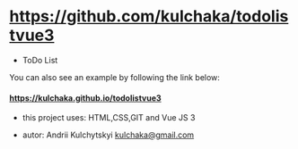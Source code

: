 # https://github.com/kulchaka/todolistvue3

- ToDo List

You can also see an example by following the link below:

#### https://kulchaka.github.io/todolistvue3

- this project uses: HTML,CSS,GIT and Vue JS 3

- autor: Andrii Kulchytskyi <kulchaka@gmail.com>
